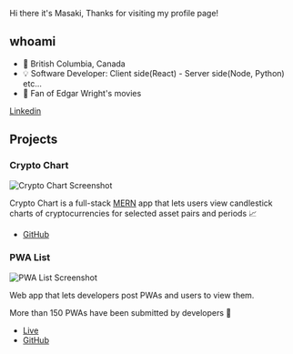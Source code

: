 Hi there it's Masaki, Thanks for visiting my profile page!

## whoami
- 📍 British Columbia, Canada
- 💡 Software Developer: Client side(React) - Server side(Node, Python) etc...
- 🎥 Fan of Edgar Wright's movies

[Linkedin](https://www.linkedin.com/in/masaki-fukunishi/)

## Projects
### Crypto Chart
![Crypto Chart Screenshot](https://github.com/masakifukunishi/masakifukunishi/assets/42294938/fe4b4c45-34d7-4989-911f-781437beefdb)

Crypto Chart is a full-stack [MERN](https://www.geeksforgeeks.org/mern-stack/) app that lets users view candlestick charts of cryptocurrencies for selected asset pairs and periods 📈

- [GitHub](https://github.com/masakifukunishi/crypto-chart)

### PWA List
![PWA List Screenshot](https://github.com/masakifukunishi/masakifukunishi/assets/42294938/c6cdb3ef-0ec6-4cb4-b668-81f716afbb19)

Web app that lets developers post PWAs and users to view them.

More than 150 PWAs have been submitted by developers 🙌

- [Live](https://pwalist.app/)
- [GitHub](https://github.com/masakifukunishi/pwa-list)